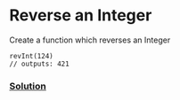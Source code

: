 # Reverse an Integer

Create a function which reverses an Integer

```
revInt(124)
// outputs: 421
```

### [Solution](./reverseInt.js)
